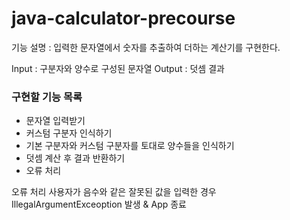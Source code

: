# java-calculator-precourse

기능 설명 : 입력한 문자열에서 숫자를 추출하여 더하는 계산기를 구현한다.

Input : 구분자와 양수로 구성된 문자열
Output : 덧셈 결과

### 구현할 기능 목록

- 문자열 입력받기
- 커스텀 구분자 인식하기
- 기본 구분자와 커스텀 구분자를 토대로 양수들을 인식하기
- 덧셈 계산 후 결과 반환하기
- 오류 처리

오류 처리
사용자가 음수와 같은 잘못된 값을 입력한 경우
IllegalArgumentExceoption 발생 & App 종료